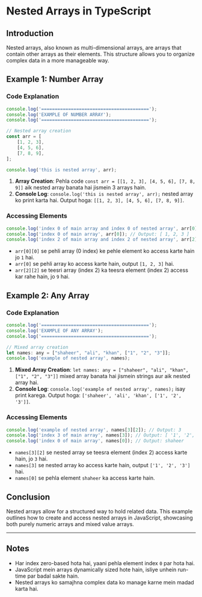 # Nested Arrays in TypeScript

## Introduction
Nested arrays, also known as multi-dimensional arrays, are arrays that contain other arrays as their elements. This structure allows you to organize complex data in a more manageable way.

## Example 1: Number Array

### Code Explanation
```javascript
console.log('========================================');
console.log('EXAMPLE OF NUMBER ARRAY');
console.log('========================================');

// Nested array creation
const arr = [
    [1, 2, 3],
    [4, 5, 6],
    [7, 8, 9],
];

console.log('this is nested array', arr);
```
1. **Array Creation**: Pehla code `const arr = [[1, 2, 3], [4, 5, 6], [7, 8, 9]]` aik nested array banata hai jismein 3 arrays hain.
2. **Console Log**: `console.log('this is nested array', arr);` nested array ko print karta hai. Output hoga: `[[1, 2, 3], [4, 5, 6], [7, 8, 9]]`.

### Accessing Elements
```javascript
console.log('index 0 of main array and index 0 of nested array', arr[0][0]); // Output: 1
console.log('index 0 of main array', arr[0]); // Output: [ 1, 2, 3 ]
console.log('index 2 of main array and index 2 of nested array', arr[2][2]); // Output: 9
```
- `arr[0][0]` se pehli array (0 index) ke pehle element ko access karte hain jo `1` hai.
- `arr[0]` se pehli array ko access karte hain, output `[1, 2, 3]` hai.
- `arr[2][2]` se teesri array (index 2) ka teesra element (index 2) access kar rahe hain, jo `9` hai.

## Example 2: Any Array

### Code Explanation
```javascript
console.log('========================================');
console.log('EXAMPLE OF ANY ARRAY');
console.log('========================================');

// Mixed array creation
let names: any = ["shaheer", "ali", "khan", ["1", "2", "3"]];
console.log('example of nested array', names);
```
1. **Mixed Array Creation**: `let names: any = ["shaheer", "ali", "khan", ["1", "2", "3"]]` mixed array banata hai jismein strings aur aik nested array hai.
2. **Console Log**: `console.log('example of nested array', names);` isay print karega. Output hoga: `['shaheer', 'ali', 'khan', ['1', '2', '3']]`.

### Accessing Elements
```javascript
console.log('example of nested array', names[3][2]); // Output: 3
console.log('index 3 of main array', names[3]); // Output: [ '1', '2', '3' ]
console.log('index 0 of main array', names[0]); // Output: shaheer
```
- `names[3][2]` se nested array se teesra element (index 2) access karte hain, jo `3` hai.
- `names[3]` se nested array ko access karte hain, output `['1', '2', '3']` hai.
- `names[0]` se pehla element `shaheer` ka access karte hain.

## Conclusion
Nested arrays allow for a structured way to hold related data. This example outlines how to create and access nested arrays in JavaScript, showcasing both purely numeric arrays and mixed value arrays.

---

## Notes
- Har index zero-based hota hai, yaani pehla element index `0` par hota hai.
- JavaScript mein arrays dynamically sized hote hain, isliye unhein run-time par badal sakte hain.
- Nested arrays ko samajhna complex data ko manage karne mein madad karta hai.
